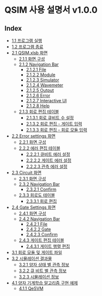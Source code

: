 # QSIM 사용 설명서 v1.0.0

## Index
- [1.1 프로그램 실행]()
- [1.2 프로그램 종료]()
- [2.1 QSIM.xlsb 화면]()
  - [2.1.1 화면 구성]()
  - [2.1.2 Navigation Bar]()
    - [2.1.2.1 File]()
    - [2.1.2.2 Module]()
    - [2.1.2.3 Simulator]()
    - [2.1.2.4 Wavemeter]()
    - [2.1.2.5 Output]()
    - [2.1.2.6 Error]()
    - [2.1.2.7 Interactive UI]()
    - [2.1.2.8 Help]()
  - [2.1.3 회로 편집 테이블]()
    - [2.1.3.1 회로 큐비트 수 설정]()
    - [2.1.3.2 회로 편집 - 게이트 입력]()
    - [2.1.3.3 회로 편집 - 회로 모듈 입력]()
- [2.2 Error settings 화면]()
  - [2.2.1 화면 구성]()
  - [2.2.2 에러 편집 테이블]()
    - [2.2.2.1 큐비트 에러 설정]()
    - [2.2.2.2 게이트 에러 설정]()
    - [2.2.2.3 관측 에러 설정]() 
- [2.3 Circuit 화면]()
  - [2.3.1 화면 구성]()
  - [2.3.2 Navigation Bar]()
    - [2.3.2.1 Confirm]()
  - [2.3.3 회로도 테이블]()
    - [2.3.3.1 회로 편집]()
- [2.4 Gate Settings 화면]()
  - [2.4.1 화면 구성]()
  - [2.4.2 Navigation Bar]()
    - [2.4.2.1 File]()
    - [2.4.2.2 Gate]()
    - [2.4.2.3 Confirm]()
  - [2.4.3 게이트 편집 테이블]()
    - [2.4.3.1 게이트 행렬 편집]() 
- [3.1 회로 모듈 및 게이트 파일]()
- [3.2 시뮬레이션 결과물]()
  - [3.2.1 양자 상태 별 관측 정보]()
  - [3.2.2 큐 비트 별 관측 정보]()
  - [3.2.3 시뮬레이션 정보]() 
- [4.1 양자 기계학습 알고리즘 구현 예제]()
  - [4.1.1 QeSVM]()
